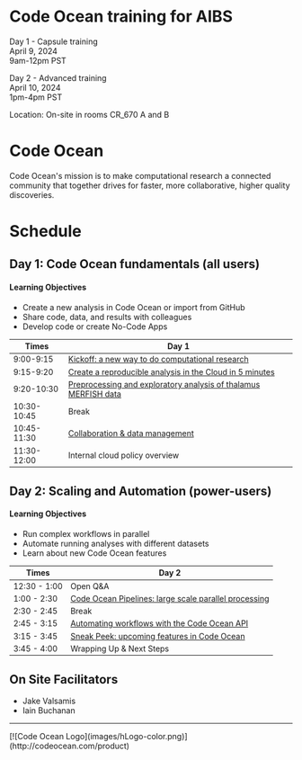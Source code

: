 # Code Ocean training for AIBS

Day 1 - Capsule training <br>
April 9, 2024 <br>
9am-12pm PST <br>

Day 2 - Advanced training <br>
April 10, 2024 <br>
1pm-4pm PST <br>

Location: On-site in rooms CR_670 A and B<br>

# Code Ocean
Code Ocean's mission is to make computational research a connected community that together drives for faster, more collaborative, higher quality discoveries.


# Schedule
## Day 1: Code Ocean fundamentals (all users) 
#### Learning Objectives

- Create a new analysis in Code Ocean or import from GitHub
- Share code, data, and results with colleagues
- Develop code or create No-Code Apps

Times            | Day 1 |
-----            | ------ |
9:00-9:15       | [Kickoff: a new way to do computational research](1Platform-overview.md) |
9:15-9:20      | [Create a reproducible analysis in the Cloud in 5 minutes](2Create-capsule.md) |
9:20-10:30 | [Preprocessing and exploratory analysis of thalamus MERFISH data](3AIBS-specific.md)
10:30-10:45 | Break
10:45-11:30 | [Collaboration & data management](4Data-management.md)
11:30-12:00 | Internal cloud policy overview


## Day 2: Scaling and Automation (power-users)
#### Learning Objectives

- Run complex workflows in parallel
- Automate running analyses with different datasets
- Learn about new Code Ocean features

Times            | Day 2 |
-----            | ------ |
12:30 - 1:00 | Open Q&A 
1:00 - 2:30 | [Code Ocean Pipelines: large scale parallel processing](5Pipelines.md)
2:30 - 2:45 | Break
2:45 - 3:15 | [Automating workflows with the Code Ocean API](6API.md)
3:15 - 3:45 | [Sneak Peek: upcoming features in Code Ocean](7Upcoming-features.md)
3:45 - 4:00 | Wrapping Up & Next Steps

## On Site Facilitators

  - Jake  Valsamis
  - Iain Buchanan

<hr>
[![Code Ocean Logo](images/hLogo-color.png)](http://codeocean.com/product)